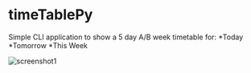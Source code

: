 # timeTablePy

Simple CLI application to show a 5 day A/B week timetable for:
*Today
*Tomorrow
*This Week

![screenshot1](/screenshots/screenshot1.jpg&raw=true)



